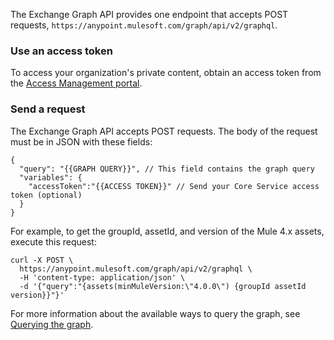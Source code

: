 The Exchange Graph API provides one endpoint that accepts POST requests, `https://anypoint.mulesoft.com/graph/api/v2/graphql`.

### Use an access token

To access your organization's private content, obtain an access token from the [Access Management portal](https://anypoint.mulesoft.com/exchange/portals/anypoint-platform/f1e97bc6-315a-4490-82a7-23abe036327a.anypoint-platform/access-management-api/).

### Send a request

The Exchange Graph API accepts POST requests. The body of the request must be in JSON with these fields:

```
{
  "query": "{{GRAPH QUERY}}", // This field contains the graph query 
  "variables": {
    "accessToken":"{{ACCESS TOKEN}}" // Send your Core Service access token (optional)
  }
}
```

For example, to get the groupId, assetId, and version of the Mule 4.x assets, execute this request:

```
curl -X POST \
  https://anypoint.mulesoft.com/graph/api/v2/graphql \
  -H 'content-type: application/json' \
  -d '{"query":"{assets(minMuleVersion:\"4.0.0\") {groupId assetId version}}"}'
```


For more information about the available ways to query the graph, see [Querying the graph](../Querying%20the%20graph/).
